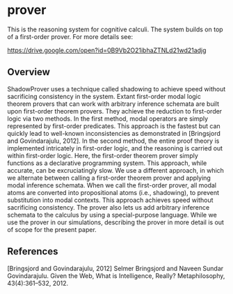 # prover


This is the reasoning system for cognitive calculi. The system builds on top of a first-order prover. For more details see:

https://drive.google.com/open?id=0B9Vb2O21ibhaZTNLd21wd21adjg


## Overview

ShadowProver uses a technique called shadowing to achieve speed without sacrificing
consistency in the system. Extant first-order modal logic theorem provers that can work with arbitrary inference schemata are built upon first-order theorem provers. They achieve the reduction to first-order logic via two methods.
In the first method, modal operators are simply represented by first-order predicates. This approach is the fastest but can quickly lead to well-known inconsistencies as demonstrated
in [Bringsjord and Govindarajulu, 2012]. In the second
method, the entire proof theory is implemented intricately
in first-order logic, and the reasoning is carried out
within first-order logic. Here, the first-order theorem prover
simply functions as a declarative programming system. This
approach, while accurate, can be excruciatingly slow. We use
a different approach, in which we alternate between calling
a first-order theorem prover and applying modal inference
schemata. When we call the first-order prover, all modal
atoms are converted into propositional atoms (i.e., shadowing),
to prevent substitution into modal contexts. This approach
achieves speed without sacrificing consistency. The
prover also lets us add arbitrary inference schemata to the
calculus by using a special-purpose language. While we use
the prover in our simulations, describing the prover in more
detail is out of scope for the present paper.

## References

[Bringsjord and Govindarajulu, 2012] Selmer Bringsjord and
Naveen Sundar Govindarajulu. Given the Web, What is
Intelligence, Really? Metaphilosophy, 43(4):361–532, 2012.
